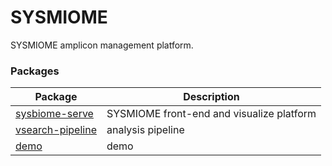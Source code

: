 # SYSMIOME
SYSMIOME amplicon management platform.



### Packages

| Package | Description |
| - | - |
| [sysbiome-serve](https://github.com/sysbiomics/sysbiome-serve/) | SYSMIOME front-end and visualize platform |
| [vsearch-pipeline](https://github.com/yumyai/vsearchpipeline) | analysis pipeline|
| [demo]( http://techumya.net:6464/app/) | demo |
